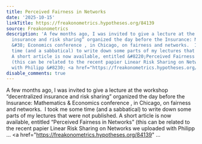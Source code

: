 ```yaml
---
title: Perceived Fairness in Networks
date: '2025-10-15'
linkTitle: https://freakonometrics.hypotheses.org/84139
source: Freakonometrics
description: 'A few months ago, I was invited to give a lecture at the workshop “decentralized
  insurance and risk sharing” organized the day before the Insurance: Mathematics
  &#38; Economics conference , in Chicago, on fairness and networks.  I took me some
  time (and a sabbatical) to write down some parts of my lectures that were not published.
  A short article is now available, entitled &#8220;Perceived Fairness in Networks&#8221;
  (this can be related to the recent papier Linear Risk Sharing on Networks we uploaded
  with Philipp &#8230; <a href="https://freakonometrics.hypotheses.org/84139" ...'
disable_comments: true
---
```

A few months ago, I was invited to give a lecture at the workshop “decentralized insurance and risk sharing” organized the day before the Insurance: Mathematics &#38; Economics conference , in Chicago, on fairness and networks.  I took me some time (and a sabbatical) to write down some parts of my lectures that were not published. A short article is now available, entitled &#8220;Perceived Fairness in Networks&#8221; (this can be related to the recent papier Linear Risk Sharing on Networks we uploaded with Philipp &#8230; <a href="https://freakonometrics.hypotheses.org/84139" ...